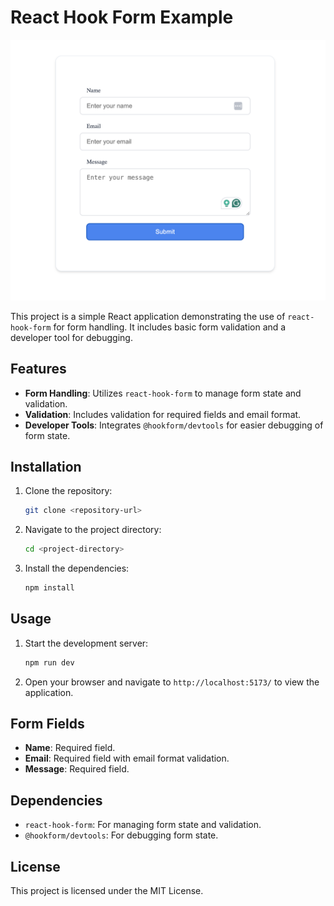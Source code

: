 # React Hook Form Example

![App Screenshot](./screenshot.png)

This project is a simple React application demonstrating the use of `react-hook-form` for form handling. It includes basic form validation and a developer tool for debugging.

## Features

- **Form Handling**: Utilizes `react-hook-form` to manage form state and validation.
- **Validation**: Includes validation for required fields and email format.
- **Developer Tools**: Integrates `@hookform/devtools` for easier debugging of form state.

## Installation

1. Clone the repository:

   ```bash
   git clone <repository-url>
   ```

2. Navigate to the project directory:

   ```bash
   cd <project-directory>
   ```

3. Install the dependencies:

   ```bash
   npm install
   ```

## Usage

1. Start the development server:

   ```bash
   npm run dev
   ```

2. Open your browser and navigate to `http://localhost:5173/` to view the application.

## Form Fields

- **Name**: Required field.
- **Email**: Required field with email format validation.
- **Message**: Required field.

## Dependencies

- `react-hook-form`: For managing form state and validation.
- `@hookform/devtools`: For debugging form state.

## License

This project is licensed under the MIT License.
